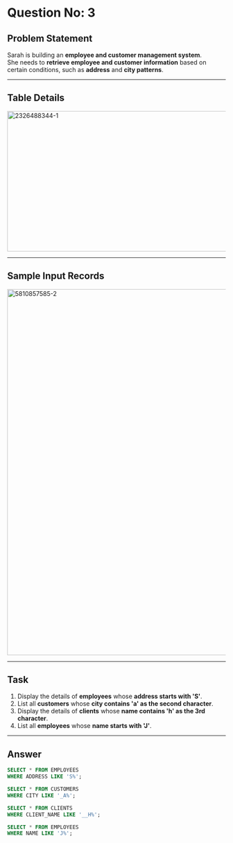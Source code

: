 # Question No: 3  


## Problem Statement  

Sarah is building an **employee and customer management system**.  
She needs to **retrieve employee and customer information** based on certain conditions, such as **address** and **city patterns**.  

---

## Table Details  


<img width="1190" height="324" alt="2326488344-1" src="https://github.com/user-attachments/assets/1cbe7fc0-b987-4ec3-a4f0-d051cfb2329d" />

---

## Sample Input Records  
<img width="791" height="845" alt="5810857585-2" src="https://github.com/user-attachments/assets/81098a5b-50ce-4b48-be9a-3aee6329aac4" />


---

## Task  

1. Display the details of **employees** whose **address starts with 'S'**.  
2. List all **customers** whose **city contains 'a' as the second character**.  
3. Display the details of **clients** whose **name contains 'h' as the 3rd character**.  
4. List all **employees** whose **name starts with 'J'**.  

---

## Answer  

```sql
SELECT * FROM EMPLOYEES 
WHERE ADDRESS LIKE 'S%';

SELECT * FROM CUSTOMERS 
WHERE CITY LIKE '_A%';

SELECT * FROM CLIENTS 
WHERE CLIENT_NAME LIKE '__H%';

SELECT * FROM EMPLOYEES 
WHERE NAME LIKE 'J%';
